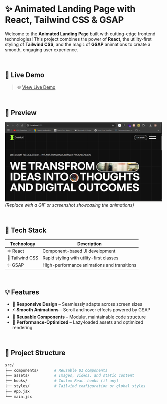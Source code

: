 # ✨ Animated Landing Page with React, Tailwind CSS & GSAP

Welcome to the **Animated Landing Page** built with cutting-edge frontend technologies! This project combines the power of **React**, the utility-first styling of **Tailwind CSS**, and the magic of **GSAP** animations to create a smooth, engaging user experience.

<br />

## 🚀 Live Demo

> 🌐 [View Live Demo](https://equinox-templte.vercel.app/)  

<br />

## 📸 Preview


![Landing Page Preview](src/assets/images/preview.png)  
*(Replace with a GIF or screenshot showcasing the animations)*

<br />

## 🔧 Tech Stack

| Technology      | Description                                  |
|-----------------|----------------------------------------------|
| ⚛️ React        | Component-based UI development               |
| 🎨 Tailwind CSS | Rapid styling with utility-first classes     |
| ✨ GSAP         | High-performance animations and transitions  |

<br />

## 💡 Features

- 📱 **Responsive Design** – Seamlessly adapts across screen sizes  
- ⚡ **Smooth Animations** – Scroll and hover effects powered by GSAP  
- 🔁 **Reusable Components** – Modular, maintainable code structure  
- 🎯 **Performance-Optimized** – Lazy-loaded assets and optimized rendering

<br />

## 🧩 Project Structure

```bash
src/
├── components/       # Reusable UI components
├── assets/           # Images, videos, and static content
├── hooks/            # Custom React hooks (if any)
├── styles/           # Tailwind configuration or global styles
├── App.jsx
└── main.jsx

